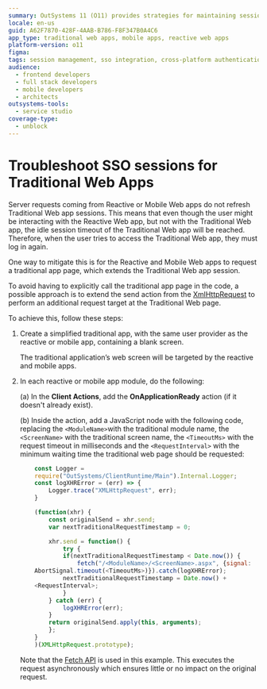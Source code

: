 ```yaml
---
summary: OutSystems 11 (O11) provides strategies for maintaining session continuity in Traditional Web Apps when interacting with Reactive or Mobile Web apps.
locale: en-us
guid: A62F7870-428F-4AAB-B786-F8F347B0A4C6
app_type: traditional web apps, mobile apps, reactive web apps
platform-version: o11
figma:
tags: session management, sso integration, cross-platform authentication, application security
audience:
  - frontend developers
  - full stack developers
  - mobile developers
  - architects
outsystems-tools:
  - service studio
coverage-type:
  - unblock
---
```


# Troubleshoot SSO sessions for Traditional Web Apps

Server requests coming from Reactive or Mobile Web apps do not refresh Traditional Web app sessions. This means that even though the user might be interacting with the Reactive Web app, but not with the Traditional Web app, the idle session timeout of the Traditional Web app will be reached. Therefore, when the user tries to access the Traditional Web app, they must log in again.

One way to mitigate this is for the Reactive and Mobile Web apps to request a traditional app page, which extends the Traditional Web app session.

To avoid having to explicitly call the traditional app page in the code, a possible approach is to extend the send action from the [XmlHttpRequest](https://developer.mozilla.org/en-US/docs/Web/API/XMLHttpRequest) to perform an additional request target at the Traditional Web page.

To achieve this, follow these steps:

1. Create a simplified traditional app, with the same user provider as the reactive or mobile app, containing a blank screen.

    The traditional application’s web screen will be targeted by the reactive and mobile apps.

1. In each reactive or mobile app module, do the following:
    
    (a) In the **Client Actions**, add the **OnApplicationReady** action (if it doesn't already exist).

    (b) Inside the action, add a JavaScript node with the following code, replacing the ``<ModuleName>``with the traditional module name, the ``<ScreenName>`` with the traditional screen name, the ``<TimeoutMs>`` with the request timeout in milliseconds and the ``<RequestInterval>`` with the minimum waiting time the traditional web page should be requested:

    ```javascript
        const Logger = 
        require("OutSystems/ClientRuntime/Main").Internal.Logger;
        const logXHRError = (err) => {
            Logger.trace("XMLHttpRequest", err);
        }

        (function(xhr) {
            const originalSend = xhr.send;
            var nextTraditionalRequestTimestamp = 0;

            xhr.send = function() {
                try {
                if(nextTraditionalRequestTimestamp < Date.now()) {
                    fetch("/<ModuleName>/<ScreenName>.aspx", {signal: 
        AbortSignal.timeout(<TimeoutMs>)}).catch(logXHRError);
                nextTraditionalRequestTimestamp = Date.now() + 
        <RequestInterval>;
                }
            } catch (err) {
                logXHRError(err);
            }
            return originalSend.apply(this, arguments);
            };
        }
        )(XMLHttpRequest.prototype);
    ```

    Note that the [Fetch API](https://developer.mozilla.org/en-US/docs/Web/API/Fetch_API) is used in this example. This executes the request asynchronously which ensures little or no impact on the original request.
